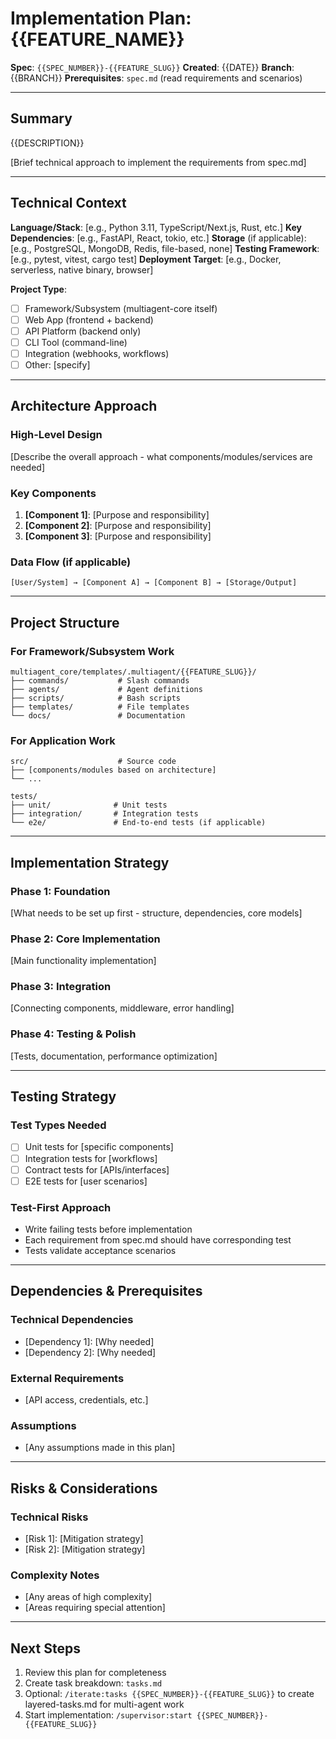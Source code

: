 # Implementation Plan: {{FEATURE_NAME}}

**Spec**: `{{SPEC_NUMBER}}-{{FEATURE_SLUG}}`
**Created**: {{DATE}}
**Branch**: {{BRANCH}}
**Prerequisites**: `spec.md` (read requirements and scenarios)

---

## Summary

{{DESCRIPTION}}

[Brief technical approach to implement the requirements from spec.md]

---

## Technical Context

**Language/Stack**: [e.g., Python 3.11, TypeScript/Next.js, Rust, etc.]
**Key Dependencies**: [e.g., FastAPI, React, tokio, etc.]
**Storage** (if applicable): [e.g., PostgreSQL, MongoDB, Redis, file-based, none]
**Testing Framework**: [e.g., pytest, vitest, cargo test]
**Deployment Target**: [e.g., Docker, serverless, native binary, browser]

**Project Type**:
- [ ] Framework/Subsystem (multiagent-core itself)
- [ ] Web App (frontend + backend)
- [ ] API Platform (backend only)
- [ ] CLI Tool (command-line)
- [ ] Integration (webhooks, workflows)
- [ ] Other: [specify]

---

## Architecture Approach

### High-Level Design
[Describe the overall approach - what components/modules/services are needed]

### Key Components
1. **[Component 1]**: [Purpose and responsibility]
2. **[Component 2]**: [Purpose and responsibility]
3. **[Component 3]**: [Purpose and responsibility]

### Data Flow (if applicable)
```
[User/System] → [Component A] → [Component B] → [Storage/Output]
```

---

## Project Structure

### For Framework/Subsystem Work
```
multiagent_core/templates/.multiagent/{{FEATURE_SLUG}}/
├── commands/           # Slash commands
├── agents/             # Agent definitions
├── scripts/            # Bash scripts
├── templates/          # File templates
└── docs/               # Documentation
```

### For Application Work
```
src/                    # Source code
├── [components/modules based on architecture]
└── ...

tests/
├── unit/              # Unit tests
├── integration/       # Integration tests
└── e2e/               # End-to-end tests (if applicable)
```

---

## Implementation Strategy

### Phase 1: Foundation
[What needs to be set up first - structure, dependencies, core models]

### Phase 2: Core Implementation
[Main functionality implementation]

### Phase 3: Integration
[Connecting components, middleware, error handling]

### Phase 4: Testing & Polish
[Tests, documentation, performance optimization]

---

## Testing Strategy

### Test Types Needed
- [ ] Unit tests for [specific components]
- [ ] Integration tests for [workflows]
- [ ] Contract tests for [APIs/interfaces]
- [ ] E2E tests for [user scenarios]

### Test-First Approach
- Write failing tests before implementation
- Each requirement from spec.md should have corresponding test
- Tests validate acceptance scenarios

---

## Dependencies & Prerequisites

### Technical Dependencies
- [Dependency 1]: [Why needed]
- [Dependency 2]: [Why needed]

### External Requirements
- [API access, credentials, etc.]

### Assumptions
- [Any assumptions made in this plan]

---

## Risks & Considerations

### Technical Risks
- [Risk 1]: [Mitigation strategy]
- [Risk 2]: [Mitigation strategy]

### Complexity Notes
- [Any areas of high complexity]
- [Areas requiring special attention]

---

## Next Steps

1. Review this plan for completeness
2. Create task breakdown: `tasks.md`
3. Optional: `/iterate:tasks {{SPEC_NUMBER}}-{{FEATURE_SLUG}}` to create layered-tasks.md for multi-agent work
4. Start implementation: `/supervisor:start {{SPEC_NUMBER}}-{{FEATURE_SLUG}}`
